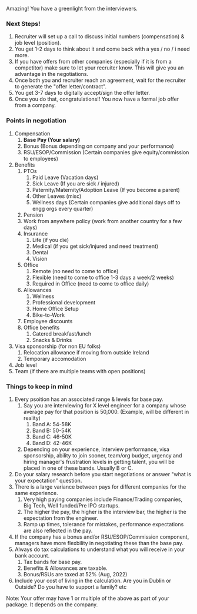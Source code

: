 Amazing! You have a greenlight from the interviewers.

### Next Steps!

1. Recruiter will set up a call to discuss initial numbers (compensation) & job level (position).
2. You get 1-2 days to think about it and come back with a yes / no / i need more.
3. If you have offers from other companies (especially if it is from a competitor) make sure to let your recruiter know.  This will give you an advantage in the negotiations.
4. Once both you and recruiter reach an agreement, wait for the recruiter to generate the "offer letter/contract".
5. You get 3-7 days to digitally accept/sign the offer letter.
6. Once you do that, congratulations!! You now have a formal job offer from a company.


### Points in negotiation

1. Compensation
    1. **Base Pay (Your salary)**
    2. Bonus (Bonus depending on company and your performance)
    3. RSU/ESOP/Commission (Certain companies give equity/commission to employees)
2. Benefits
    1. PTOs
        1. Paid Leave (Vacation days)
        2. Sick Leave (If you are sick / injured)
        3. Paternity/Maternity/Adoption Leave (If you become a parent)
        4. Other Leaves (misc)
        5. Wellness days (Certain companies give additional days off to engg orgs every quarter)
    2. Pension
    3. Work from anywhere policy (work from another country for a few days)
    4. Insurance
        1. Life (if you die)
        2. Medical (if you get sick/injured and need treatment)
        3. Dental
        4. Vision
    5. Office
        1. Remote (no need to come to office)
        2. Flexible (need to come to office 1-3 days a week/2 weeks)
        3. Required in Office (need to come to office daily)
    6. Allowances
        1. Wellness
        2. Professional development
        3. Home Office Setup
        4. Bike-to-Work
    7. Employee discounts
    8. Office benefits
        1. Catered breakfast/lunch
        2. Snacks & Drinks
3. Visa sponsorship (for non EU folks)
    1. Relocation allowance if moving from outside Ireland
    2. Temporary accomodation
4. Job level
5. Team (if there are multiple teams with open positions)



### Things to keep in mind

1. Every psoition has an associated range & levels for base pay.
    1. Say you are interviewing for X level engineer for a company whose average pay for that position is 50,000. (Example, will be different in reality)
        1. Band A: 54-58K
        2. Band B: 50-54K
        3. Band C: 46-50K
        4. Band D: 42-46K 
    2. Depending on your experience, interview performance, visa sponsorship, ability to join sooner, team/org budget, urgency and hiring manager's frustration levels in getting talent, you will be placed in one of these bands. Usually B or C.
2. Do your salary research before you start negotiations or answer "what is your expectation" question.
3. There is a large variance between pays for different companies for the same experience.
    1. Very high paying companies include Finance/Trading companies, Big Tech, Well funded/Pre IPO startups.
    2. The higher the pay, the higher is the interview bar, the higher is the expectation from the engineer.
    3. Ramp up times, tolerance for mistakes, performance expectations are also reflected in the pay.
4. If the company has a bonus and/or RSU/ESOP/Commission component, managers have more flexbility in negotiating these than the base pay.
5. Always do tax calculations to understand what you will receive in your bank account.
    1. Tax bands for base pay.
    2. Benefits & Allowances are taxable.
    3. Bonus/RSUs are taxed at 52% (Aug, 2022) 
6. Include your cost of living in the calculation. Are you in Dublin or Outside? Do you have to support a family? etc



Note: Your offer may have 1 or multiple of the above as part of your package. It depends on the company.